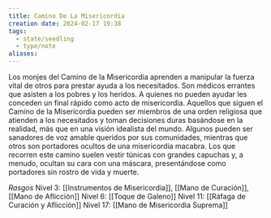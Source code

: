 ```yaml
---
title: Camino De La Misericordia
creation date: 2024-02-17 19:38
tags:
  - state/seedling
  - type/note
aliases:
---
```

Los monjes del Camino de la Misericordia aprenden a manipular la fuerza vital de otros para prestar ayuda a los necesitados. Son médicos errantes que asisten a los pobres y los heridos. A quienes no pueden ayudar les conceden un final rápido como acto de misericordia.
Aquellos que siguen el Camino de la Misericordia pueden ser miembros de una orden religiosa que
atienden a los necesitados y toman decisiones duras basándose en la realidad, más que en una
visión idealista del mundo.
Algunos pueden ser sanadores de voz amable queridos por sus comunidades, mientras que otros son portadores ocultos de una misericordia macabra. Los que recorren este camino suelen vestir túnicas con grandes capuchas y, a menudo, ocultan su cara con una máscara, presentándose como portadores sin rostro de vida y muerte.


*Rasgos*
Nivel 3: [[Instrumentos de Misericordia]], [[Mano de Curación]], [[Mano de Aflicción]]
Nivel 6:  [[Toque de Galeno]]
Nivel 11: [[Ráfaga de Curación y Aflicción]]
Nivel 17: [[Mano de Misericordia Suprema]]
